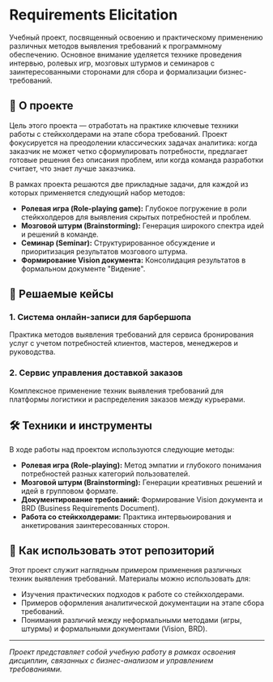 # Requirements Elicitation

Учебный проект, посвященный освоению и практическому применению различных методов выявления требований к программному обеспечению. Основное внимание уделяется технике проведения интервью, ролевых игр, мозговых штурмов и семинаров с заинтересованными сторонами для сбора и формализации бизнес-требований.

## 📖 О проекте

Цель этого проекта — отработать на практике ключевые техники работы с стейкхолдерами на этапе сбора требований. Проект фокусируется на преодолении классических задачах аналитика: когда заказчик не может четко сформулировать потребности, предлагает готовые решения без описания проблем, или когда команда разработки считает, что знает лучше заказчика.

В рамках проекта решаются две прикладные задачи, для каждой из которых применяется следующий набор методов:
*   **Ролевая игра (Role-playing game):** Глубокое погружение в роли стейкхолдеров для выявления скрытых потребностей и проблем.
*   **Мозговой штурм (Brainstorming):** Генерация широкого спектра идей и решений в команде.
*   **Семинар (Seminar):** Структурированное обсуждение и приоритизация результатов мозгового штурма.
*   **Формирование Vision документа:** Консолидация результатов в формальном документе "Видение".

## 🧩 Решаемые кейсы

### 1. Система онлайн-записи для барбершопа
Практика методов выявления требований для сервиса бронирования услуг с учетом потребностей клиентов, мастеров, менеджеров и руководства.

### 2. Сервис управления доставкой заказов
Комплексное применение техник выявления требований для платформы логистики и распределения заказов между курьерами.

## 🛠️ Техники и инструменты

В ходе работы над проектом используются следующие методы:

*   **Ролевая игра (Role-playing):** Метод эмпатии и глубокого понимания потребностей разных категорий пользователей.
*   **Мозговой штурм (Brainstorming):** Генерации креативных решений и идей в групповом формате.
*   **Документирование требований:** Формирование Vision документа и BRD (Business Requirements Document).
*   **Работа со стейкхолдерами:** Практика интервьюирования и анкетирования заинтересованных сторон.

## 🚀 Как использовать этот репозиторий

Этот проект служит наглядным примером применения различных техник выявления требований. Материалы можно использовать для:
*   Изучения практических подходов к работе со стейкхолдерами.
*   Примеров оформления аналитической документации на этапе сбора требований.
*   Понимания различий между неформальными методами (игры, штурмы) и формальными документами (Vision, BRD).

---
*Проект представляет собой учебную работу в рамках освоения дисциплин, связанных с бизнес-анализом и управлением требованиями.*
